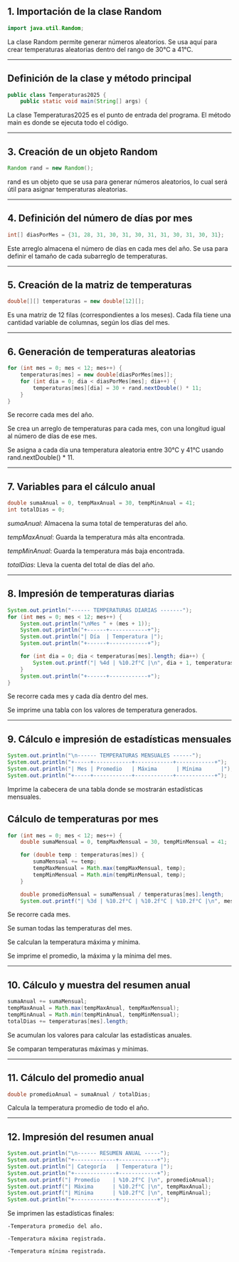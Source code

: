 ## 1. Importación de la clase Random

```java
import java.util.Random;

```
La clase Random permite generar números aleatorios. Se usa aquí para crear temperaturas aleatorias dentro del rango de 30°C a 41°C.

---------

## Definición de la clase y método principal

```java
public class Temperaturas2025 {
    public static void main(String[] args) {


```

La clase Temperaturas2025 es el punto de entrada del programa.
El método main es donde se ejecuta todo el código.

----

## 3. Creación de un objeto Random

```java
Random rand = new Random();

```

rand es un objeto que se usa para generar números aleatorios, lo cual será útil para asignar temperaturas aleatorias.

-----

## 4. Definición del número de días por mes

```java
int[] diasPorMes = {31, 28, 31, 30, 31, 30, 31, 31, 30, 31, 30, 31};


```

Este arreglo almacena el número de días en cada mes del año. Se usa para definir el tamaño de cada subarreglo de temperaturas.

---


## 5. Creación de la matriz de temperaturas

```java
double[][] temperaturas = new double[12][];

```

Es una matriz de 12 filas (correspondientes a los meses).
Cada fila tiene una cantidad variable de columnas, según los días del mes.

---

## 6. Generación de temperaturas aleatorias

```java
for (int mes = 0; mes < 12; mes++) {
    temperaturas[mes] = new double[diasPorMes[mes]];
    for (int dia = 0; dia < diasPorMes[mes]; dia++) {
        temperaturas[mes][dia] = 30 + rand.nextDouble() * 11;
    }
}


```

Se recorre cada mes del año.

Se crea un arreglo de temperaturas para cada mes, con una longitud igual al número de días de ese mes.

Se asigna a cada día una temperatura aleatoria entre 30°C y 41°C usando rand.nextDouble() * 11.

----

## 7. Variables para el cálculo anual

```java
double sumaAnual = 0, tempMaxAnual = 30, tempMinAnual = 41;
int totalDias = 0;


```
*sumaAnual*: Almacena la suma total de temperaturas del año.

*tempMaxAnual*: Guarda la temperatura más alta encontrada.

*tempMinAnual*: Guarda la temperatura más baja encontrada.

*totalDias*: Lleva la cuenta del total de días del año.

----

## 8. Impresión de temperaturas diarias


```java
System.out.println("------ TEMPERATURAS DIARIAS -------");
for (int mes = 0; mes < 12; mes++) {
    System.out.println("\nMes " + (mes + 1));
    System.out.println("+------+------------+");
    System.out.println("| Día  | Temperatura |");
    System.out.println("+------+------------+");

    for (int dia = 0; dia < temperaturas[mes].length; dia++) {
        System.out.printf("| %4d | %10.2f°C |\n", dia + 1, temperaturas[mes][dia]);
    }
    System.out.println("+------+------------+");
}


```

Se recorre cada mes y cada día dentro del mes.

Se imprime una tabla con los valores de temperatura generados.

----

## 9. Cálculo e impresión de estadísticas mensuales

```java
System.out.println("\n------ TEMPERATURAS MENSUALES ------");
System.out.println("+-----+------------+------------+------------+");
System.out.println("| Mes | Promedio   | Máxima      | Mínima      |");
System.out.println("+-----+------------+------------+------------+");


```
Imprime la cabecera de una tabla donde se mostrarán estadísticas mensuales.

## Cálculo de temperaturas por mes

```java
for (int mes = 0; mes < 12; mes++) {
    double sumaMensual = 0, tempMaxMensual = 30, tempMinMensual = 41;

    for (double temp : temperaturas[mes]) {
        sumaMensual += temp;
        tempMaxMensual = Math.max(tempMaxMensual, temp);
        tempMinMensual = Math.min(tempMinMensual, temp);
    }

    double promedioMensual = sumaMensual / temperaturas[mes].length;
    System.out.printf("| %3d | %10.2f°C | %10.2f°C | %10.2f°C |\n", mes + 1, promedioMensual, tempMaxMensual, tempMinMensual);


```

Se recorre cada mes.

Se suman todas las temperaturas del mes.

Se calculan la temperatura máxima y mínima.

Se imprime el promedio, la máxima y la mínima del mes.

----

## 10. Cálculo y muestra del resumen anual

```java
sumaAnual += sumaMensual;
tempMaxAnual = Math.max(tempMaxAnual, tempMaxMensual);
tempMinAnual = Math.min(tempMinAnual, tempMinMensual);
totalDias += temperaturas[mes].length;


```
Se acumulan los valores para calcular las estadísticas anuales.

Se comparan temperaturas máximas y mínimas.

---------

## 11. Cálculo del promedio anual

```java
double promedioAnual = sumaAnual / totalDias;


```

Calcula la temperatura promedio de todo el año.

----

## 12. Impresión del resumen anual

```java
System.out.println("\n------ RESUMEN ANUAL -----");
System.out.println("+-------------+------------+");
System.out.println("| Categoría   | Temperatura |");
System.out.println("+-------------+------------+");
System.out.printf("| Promedio    | %10.2f°C |\n", promedioAnual);
System.out.printf("| Máxima      | %10.2f°C |\n", tempMaxAnual);
System.out.printf("| Mínima      | %10.2f°C |\n", tempMinAnual);
System.out.println("+-------------+------------+");

```
Se imprimen las estadísticas finales:

    -Temperatura promedio del año.

    -Temperatura máxima registrada.

    -Temperatura mínima registrada.




